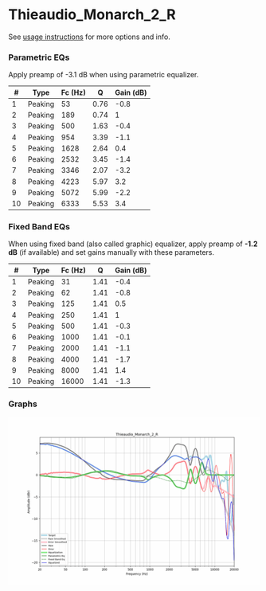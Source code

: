 # Thieaudio_Monarch_2_R
See [usage instructions](https://github.com/jaakkopasanen/AutoEq#usage) for more options and info.

### Parametric EQs
Apply preamp of -3.1 dB when using parametric equalizer.

|   # | Type    |   Fc (Hz) |    Q |   Gain (dB) |
|-----|---------|-----------|------|-------------|
|   1 | Peaking |        53 | 0.76 |        -0.8 |
|   2 | Peaking |       189 | 0.74 |         1   |
|   3 | Peaking |       500 | 1.63 |        -0.4 |
|   4 | Peaking |       954 | 3.39 |        -1.1 |
|   5 | Peaking |      1628 | 2.64 |         0.4 |
|   6 | Peaking |      2532 | 3.45 |        -1.4 |
|   7 | Peaking |      3346 | 2.07 |        -3.2 |
|   8 | Peaking |      4223 | 5.97 |         3.2 |
|   9 | Peaking |      5072 | 5.99 |        -2.2 |
|  10 | Peaking |      6333 | 5.53 |         3.4 |

### Fixed Band EQs
When using fixed band (also called graphic) equalizer, apply preamp of **-1.2 dB** (if available) and set gains manually with these parameters.

|   # | Type    |   Fc (Hz) |    Q |   Gain (dB) |
|-----|---------|-----------|------|-------------|
|   1 | Peaking |        31 | 1.41 |        -0.4 |
|   2 | Peaking |        62 | 1.41 |        -0.8 |
|   3 | Peaking |       125 | 1.41 |         0.5 |
|   4 | Peaking |       250 | 1.41 |         1   |
|   5 | Peaking |       500 | 1.41 |        -0.3 |
|   6 | Peaking |      1000 | 1.41 |        -0.1 |
|   7 | Peaking |      2000 | 1.41 |        -1.1 |
|   8 | Peaking |      4000 | 1.41 |        -1.7 |
|   9 | Peaking |      8000 | 1.41 |         1.4 |
|  10 | Peaking |     16000 | 1.41 |        -1.3 |

### Graphs
![](./Thieaudio_Monarch_2_R.png)
